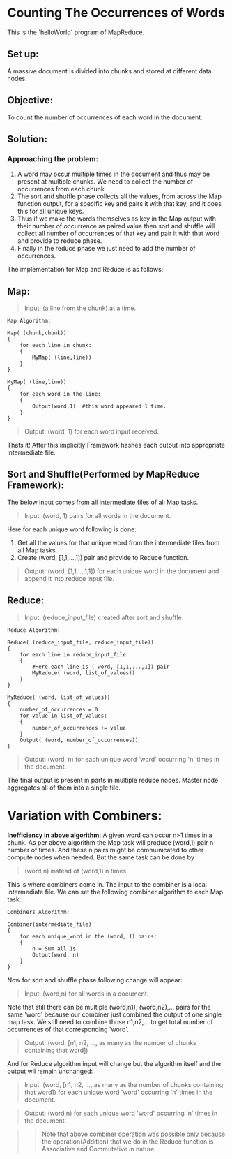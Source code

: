 # **Counting The Occurrences of Words**

This is the 'helloWorld' program of MapReduce.

## **Set up:**
A massive document is divided into chunks and stored at different data nodes.
## **Objective:**
To count the number of occurrences of each word in the document.

## **Solution:**
### **Approaching the problem:**
1. A word may occur multiple times in the document and thus may be present at multiple chunks. We need to collect the number of occurrences from each chunk.
2. The sort and shuffle phase collects all the values, from across the Map function output, for a specific key and pairs it with that key, and it does this for all unique keys.
3. Thus if we make the words themselves as key in the Map output with their number of occurrence as paired value then sort and shuffle will collect all number of occurrences of that key and pair it with that word and provide to reduce phase.
4. Finally in the reduce phase we just need to add the number of occurrences.

 The implementation for Map and Reduce is as follows:

## **Map:**

>Input: (a line from the chunk) at a time.  

```
Map Algorithm:

Map( (chunk,chunk))
{
    for each line in chunk:
    {
        MyMap( (line,line))
    }
}

MyMap( (line,line))
{
    for each word in the line:
    {
        Output(word,1)  #this word appeared 1 time.
    }
}

```
>Output: (word, 1) for each word input received.

Thats it! After this implicitly Framework hashes each output into appropriate intermediate file.

## **Sort and Shuffle(Performed by MapReduce Framework):**
The below input comes from all intermediate files of all Map tasks.  
>Input: (word, 1) pairs for all words in the document.

Here for each unique word following is done:
1. Get all the values for that unique word from the intermediate files from all Map tasks.
2. Create (word, [1,1,...,1]) pair and provide to Reduce function.
>Output: (word, [1,1,...,1,1]) for each unique word in the document and append it into reduce input file.
## **Reduce:**
>Input: (reduce_input_file) created after sort and shuffle.

```
Reduce Algorithm:

Reduce( (reduce_input_file, reduce_input_file))
{
    for each line in reduce_input_file:
    {
        #Here each line is ( word, [1,1,...,1]) pair
        MyReduce( (word, list_of_values))
    }
}

MyReduce( (word, list_of_values))
{
    number_of_occurrences = 0
    for value in list_of_values:
    {
        number_of_occurrences += value
    }
    Output( (word, number_of_occurrences))
}
```
>Output: (word, n) for each unique word 'word' occurring 'n' times in the document.

The final output is present in parts in multiple reduce nodes. Master node aggregates all of them into a single file.

# **Variation with Combiners:**
**Inefficiency in above algorithm:** A given word can occur n>1 times in a chunk. As per above algorithm the Map task will produce (word,1) pair n number of times. And these n pairs might be communicated to other compute nodes when needed. But the same task can be done by 
>(word,n) instead of (word,1) n times.

This is where combiners come in. The input to the combiner is a local intermediate file. 
We can set the following combiner algorithm to each Map task:
```
Combiners Algorithm:

Combiner(intermediate_file)
{
    for each unique_word in the (word, 1) pairs:
    {
        n = Sum all 1s
        Output(word, n)
    }
}
```

Now for sort and shuffle phase following change will appear:
>Input: (word,n) for all words in a document.

Note that still there can be multiple (word,n1), (word,n2),... pairs for the same 'word' because our combiner just combined the output of one single map task. We still need to combine those n1,n2,... to get total number of occurrences of that corresponding 'word'.
>Output: (word, [n1, n2, ..., as many as the number of chunks containing that word])

And for Reduce algorithm input will change but the algorithm itself and the output wil remain unchanged:
>Input: (word, [n1, n2, ..., as many as the number of chunks containing that word]) for each unique word 'word' occurring 'n' times in the document.

>Output: (word,n) for each unique word 'word' occurring 'n' times in the document.

>>Note that above combiner operation was possible only because the operation(Addition) that we do in the Reduce function is Associative and Commutative in nature.